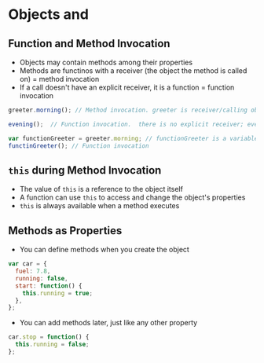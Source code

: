 # Objects and 

## Function and Method Invocation
- Objects may contain methods among their properties
- Methods are functinos with a receiver (the object the method is called on) = method invocation
- If a call doesn't have an explicit receiver, it is a function = function invocation
```javascript
greeter.morning(); // Method invocation. greeter is receiver/calling object; morning() is a method

evening();  // Function invocation.  there is no explicit receiver; evening() is a function

var functionGreeter = greeter.morning; // functionGreeter is a variable which points to the greeter.morning method
functinGreeter(); // Function invocation
```

## `this` during Method Invocation
- The value of `this` is a reference to the object itself
- A function can use `this` to access and change the object's properties
- `this` is always available when a method executes

## Methods as Properties
- You can define methods when you create the object
```javascript
var car = {
  fuel: 7.8,
  running: false,
  start: function() {
    this.running = true;
  },
};
```
- You can add methods later, just like any other property
```javascript
car.stop = function() {
  this.running = false;
};
```